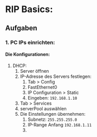 # RIP Basics:

## Aufgaben

### 1. PC IPs einrichten:

#### Die Konfigurationen:

1. DHCP:
    1. Server öffnen
    2. IP-Adresse des Servers festlegen:
        1. Tab > Config
        2. FastEthernet0
        3. IP Configuration > Static
        4. Eingeben: ```192.168.1.10```
    3. Tab > Services
    4. serverPool auswählen
    5. Die Einstellungen übernehmen:
        1. Subnetz: ```255.255.255.0```
        2. IP-Range Anfang ```192.168.1.11```
        3. 